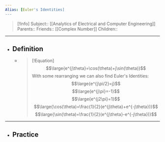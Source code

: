 ```yaml
---
Alias: [Euler's Identities]
---
```

> [!Info]
> Subject:: [[Analytics of Electrical and Computer Engineering]]
> Parents:: 
> Friends:: [[Complex Number]]
> Children:: 
---
- ## Definition
	- > [!Equation]
	  > $$\large{e^{j\theta}=\cos(\theta)+j\sin(\theta)}$$
	  > With some rearranging we can also find Euler's Identities:
	  > $$\large{e^{j\pi/2}=j}$$
	  > $$\large{e^{j\pi}=-1}$$
	  > $$\large{e^{j2\pi}=1}$$
	  > $$\large{\cos(\theta)=\frac{1}{2}(e^{j\theta}+e^{-j\theta})}$$
	  > $$\large{\sin(\theta)=\frac{1}{2}(e^{j\theta}-e^{-j\theta})}$$
---
- ## Practice